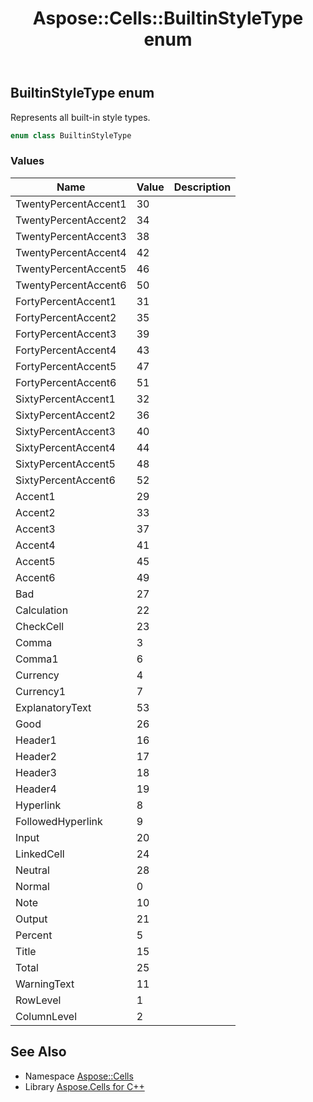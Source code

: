 ﻿---
title: Aspose::Cells::BuiltinStyleType enum
linktitle: BuiltinStyleType
second_title: Aspose.Cells for C++ API Reference
description: 'Aspose::Cells::BuiltinStyleType enum. Represents all built-in style types in C++.'
type: docs
weight: 17900
url: /cpp/aspose.cells/builtinstyletype/
---
## BuiltinStyleType enum


Represents all built-in style types.

```cpp
enum class BuiltinStyleType
```

### Values

| Name | Value | Description |
| --- | --- | --- |
| TwentyPercentAccent1 | 30 | <br> |
| TwentyPercentAccent2 | 34 | <br> |
| TwentyPercentAccent3 | 38 | <br> |
| TwentyPercentAccent4 | 42 | <br> |
| TwentyPercentAccent5 | 46 | <br> |
| TwentyPercentAccent6 | 50 | <br> |
| FortyPercentAccent1 | 31 | <br> |
| FortyPercentAccent2 | 35 | <br> |
| FortyPercentAccent3 | 39 | <br> |
| FortyPercentAccent4 | 43 | <br> |
| FortyPercentAccent5 | 47 | <br> |
| FortyPercentAccent6 | 51 | <br> |
| SixtyPercentAccent1 | 32 | <br> |
| SixtyPercentAccent2 | 36 | <br> |
| SixtyPercentAccent3 | 40 | <br> |
| SixtyPercentAccent4 | 44 | <br> |
| SixtyPercentAccent5 | 48 | <br> |
| SixtyPercentAccent6 | 52 | <br> |
| Accent1 | 29 | <br> |
| Accent2 | 33 | <br> |
| Accent3 | 37 | <br> |
| Accent4 | 41 | <br> |
| Accent5 | 45 | <br> |
| Accent6 | 49 | <br> |
| Bad | 27 | <br> |
| Calculation | 22 | <br> |
| CheckCell | 23 | <br> |
| Comma | 3 | <br> |
| Comma1 | 6 | <br> |
| Currency | 4 | <br> |
| Currency1 | 7 | <br> |
| ExplanatoryText | 53 | <br> |
| Good | 26 | <br> |
| Header1 | 16 | <br> |
| Header2 | 17 | <br> |
| Header3 | 18 | <br> |
| Header4 | 19 | <br> |
| Hyperlink | 8 | <br> |
| FollowedHyperlink | 9 | <br> |
| Input | 20 | <br> |
| LinkedCell | 24 | <br> |
| Neutral | 28 | <br> |
| Normal | 0 | <br> |
| Note | 10 | <br> |
| Output | 21 | <br> |
| Percent | 5 | <br> |
| Title | 15 | <br> |
| Total | 25 | <br> |
| WarningText | 11 | <br> |
| RowLevel | 1 | <br> |
| ColumnLevel | 2 | <br> |

## See Also

* Namespace [Aspose::Cells](../)
* Library [Aspose.Cells for C++](../../)
